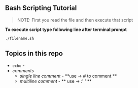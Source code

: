 ## Bash Scripting Tutorial

> NOTE: First you read the file and then execute that script

**To execute script type following line after terminal prompt** 

`./filename.sh`



## Topics in this repo

- `echo`  - 
- *comments*
	- *single line comment* - **use -> # to comment **
	- *multiline comment* - ** use -> :' <enter comment here> ' **
